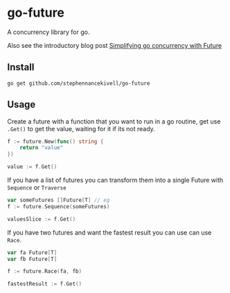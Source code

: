# go-future

A concurrency library for go.

Also see the introductory blog post [Simplifying go concurrency with Future](https://stephenn.com/2022/05/simplifying-go-concurrency-with-future.html)

## Install

```
go get github.com/stephennancekivell/go-future
```

## Usage

Create a future with a function that you want to run in a go routine, get use `.Get()` to get the value, waiting for it if its not ready.

```go
f := future.New(func() string {
    return "value"
})

value := f.Get()
```

If you have a list of futures you can transform them into a single Future with `Sequence` or `Traverse`

```go
var someFutures []Future[T] // eg
f := future.Sequence(someFutures)

valuesSlice := f.Get()
```

If you have two futures and want the fastest result you can use can use `Race`.

```go
var fa Future[T]
var fb Future[T]

f := future.Race(fa, fb)

fastestResult := f.Get()
```

